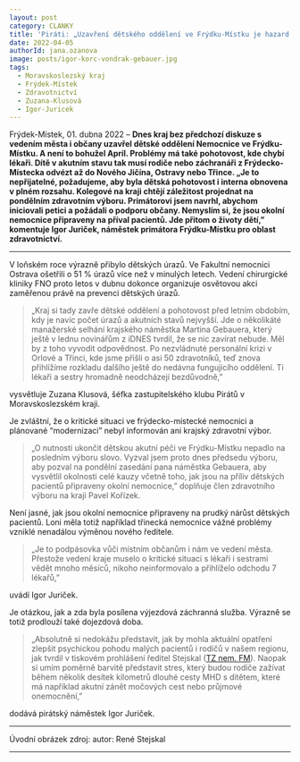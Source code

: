 ```yaml
---
layout: post
category: CLANKY
title: 'Piráti: „Uzavření dětského oddělení ve Frýdku-Místku je hazard se životy dětí! Náměstek Gebauer by měl rezignovat.”'		
date: 2022-04-05
authorId: jana.ozanova
image: posts/igor-korc-vondrak-gebauer.jpg
tags:					
  - Moravskoslezský kraj
  - Frýdek-Místek			
  - Zdravotnictví
  - Zuzana-Klusová		
  - Igor-Juricek
---
```


Frýdek-Místek, 01. dubna 2022 – **Dnes kraj bez předchozí diskuze s vedením města i občany uzavřel dětské oddělení Nemocnice ve Frýdku-Místku. A není to bohužel Apríl. Problémy má také pohotovost, kde chybí lékaři. Dítě v akutním stavu tak musí rodiče nebo záchranáři z Frýdecko-Místecka odvézt až do Nového Jičína, Ostravy nebo Třince. „Je to nepřijatelné, požadujeme, aby byla dětská pohotovost i interna obnovena v plném rozsahu. Kolegové na kraji chtějí záležitost projednat na pondělním zdravotním výboru. Primátorovi jsem navrhl, abychom iniciovali petici a požádali o podporu občany. Nemyslím si, že jsou okolní nemocnice připraveny na příval pacientů. Jde přitom o životy dětí,” komentuje Igor Juriček, náměstek primátora Frýdku-Místku pro oblast zdravotnictví.**

<hr />
V loňském roce výrazně přibylo dětských úrazů. Ve Fakultní nemocnici Ostrava ošetřili o 51 % úrazů více než v minulých letech. Vedení chirurgické kliniky FNO proto letos v dubnu dokonce organizuje osvětovou akci zaměřenou právě na prevenci dětských úrazů.

>„Kraj si tady zavře dětské oddělení a pohotovost před letním obdobím, kdy je navíc počet úrazů a akutních stavů nejvyšší. Jde o několikáté manažerské selhání krajského náměstka Martina Gebauera, který ještě v lednu novinářům z iDNES tvrdil, že se nic zavírat nebude. Měl by z toho vyvodit odpovědnost. Po nezvládnuté personální krizi v Orlové a Třinci, kde jsme přišli o asi 50 zdravotníků, teď znova přihlížíme rozkladu dalšího ještě do nedávna fungujícího oddělení. Ti lékaři a sestry hromadně neodcházejí bezdůvodně,”

vysvětluje Zuzana Klusová, šéfka zastupitelského klubu Pirátů v Moravskoslezském kraji.

Je zvláštní, že o kritické situaci ve frýdecko-místecké nemocnici a plánované “modernizaci” nebyl informován ani krajský zdravotní výbor.

>„O nutnosti ukončit dětskou akutní péči ve Frýdku-Místku nepadlo na posledním výboru slovo. Vyzval jsem proto dnes předsedu výboru, aby pozval na pondělní zasedání pana náměstka Gebauera, aby vysvětlil okolnosti celé kauzy včetně toho, jak jsou na příliv dětských pacientů připraveny okolní nemocnice,” doplňuje člen zdravotního výboru na kraji Pavel Kořízek.

Není jasné, jak  jsou okolní nemocnice připraveny na prudký nárůst dětských pacientů. Loni měla totiž například třinecká nemocnice vážné problémy vzniklé nenadálou výměnou nového ředitele.

>„Je to podpásovka vůči místním občanům i nám ve vedení města. Přestože vedení kraje muselo o kritické situaci s lékaři i sestrami vědět mnoho měsíců, nikoho neinformovalo a přihlíželo odchodu 7 lékařů,”

uvádí Igor Juriček.


Je otázkou, jak a zda byla posílena výjezdová záchranná služba. Výrazně se totiž prodlouží také dojezdová doba.

>„Absolutně si nedokážu představit, jak by mohla aktuální opatření zlepšit psychickou pohodu malých pacientů i rodičů v našem regionu, jak tvrdil v tiskovém prohlášení ředitel Stejskal ([TZ nem. FM](https://www.nemfm.cz/aktuality/nemocnice-ve-frydku-mistku-restrukturalizuje-a-zaroven-modernizuje-detske-oddeleni-2072cz "Tiskové prohlášení nemocnice Frýdek-Místek")). Naopak si umím poměrně barvitě představit stres, který budou rodiče zažívat během několik desítek kilometrů dlouhé cesty MHD s dítětem, které má například akutní zánět močových cest nebo průjmové onemocnění,”

dodává pirátský náměstek Igor Juriček.


---
Úvodní obrázek zdroj: autor: René Stejskal

- - -
